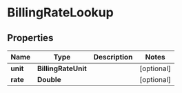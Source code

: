 

# BillingRateLookup


## Properties

| Name | Type | Description | Notes |
|------------ | ------------- | ------------- | -------------|
|**unit** | **BillingRateUnit** |  |  [optional] |
|**rate** | **Double** |  |  [optional] |



